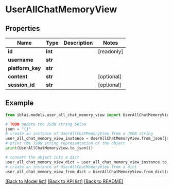 # UserAllChatMemoryView


## Properties

Name | Type | Description | Notes
------------ | ------------- | ------------- | -------------
**id** | **int** |  | [readonly] 
**username** | **str** |  | 
**platform_key** | **str** |  | 
**content** | **str** |  | [optional] 
**session_id** | **str** |  | [optional] 

## Example

```python
from iblai.models.user_all_chat_memory_view import UserAllChatMemoryView

# TODO update the JSON string below
json = "{}"
# create an instance of UserAllChatMemoryView from a JSON string
user_all_chat_memory_view_instance = UserAllChatMemoryView.from_json(json)
# print the JSON string representation of the object
print(UserAllChatMemoryView.to_json())

# convert the object into a dict
user_all_chat_memory_view_dict = user_all_chat_memory_view_instance.to_dict()
# create an instance of UserAllChatMemoryView from a dict
user_all_chat_memory_view_from_dict = UserAllChatMemoryView.from_dict(user_all_chat_memory_view_dict)
```
[[Back to Model list]](../README.md#documentation-for-models) [[Back to API list]](../README.md#documentation-for-api-endpoints) [[Back to README]](../README.md)


